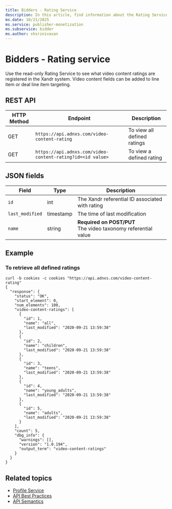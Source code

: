 ```yaml
---
title: Bidders - Rating Service
description: In this article, find information about the Rating Service and the fields associated with it along with an example.
ms.date: 10/21/2025
ms.service: publisher-monetization
ms.subservice: bidder
ms.author: shsrinivasan
---
```


# Bidders - Rating service

Use the read-only Rating Service to see what video content ratings are registered in the Xandr system. Video content fields can be added to line item or deal line item targeting.

## REST API

| HTTP Method | Endpoint | Description  |
|---|---|---|
| GET | `https://api.adnxs.com/video-content-rating` | To view all defined ratings |
| GET | `https://api.adnxs.com/video-content-rating?id=<id value>` | To view a defined rating |

## JSON fields

| Field | Type | Description  |
|---|---|---|
| `id` | int | The Xandr referential ID associated with rating |
| `last_modified` | timestamp | The time of last modification |
| `name` | string | **Required on POST/PUT** <br> The video taxonomy referential value |

## Example

### To retrieve all defined ratings  
  
```
curl -b cookies -c cookies "https://api.adnxs.com/video-content-rating"  
{
  "response": {
    "status": "OK",
    "start_element": 0,
    "num_elements": 100,
    "video-content-ratings": [
      {
        "id": 1,
        "name": "all",
        "last_modified": "2020-09-21 13:59:38"
      },
      {
        "id": 2,
        "name": "children",
        "last_modified": "2020-09-21 13:59:38"
      },
      {
        "id": 3,
        "name": "teens",
        "last_modified": "2020-09-21 13:59:38"
      },
      {
        "id": 4,
        "name": "young_adults",
        "last_modified": "2020-09-21 13:59:38"
      },
      {
        "id": 5,
        "name": "adults",
        "last_modified": "2020-09-21 13:59:38"
      }
    ],
    "count": 5,
    "dbg_info": {
      "warnings": [],
      "version": "1.0.194",
      "output_term": "video-content-ratings"
    }
  }
}
```

## Related topics

- [Profile Service](../digital-platform-api/profile-service.md)
- [API Best Practices](api-best-practices.md)
- [API Semantics](api-semantics.md)
